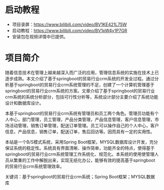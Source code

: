 # 启动教程

- 项目录屏：https://www.bilibili.com/video/BV1KE421L75W
- 启动教程：https://www.bilibili.com/video/BV1pW4y1P7GR
- 安装包在视频详情中已提供。

# 项目简介
随着信息技术在管理上越来越深入而广泛的应用，管理信息系统的实施在技术上已逐步成熟。本文介绍了基于springboot的贸易行业crm系统的开发全过程。通过分析基于springboot的贸易行业crm系统管理的不足，创建了一个计算机管理基于springboot的贸易行业crm系统的方案。文章介绍了基于springboot的贸易行业crm系统的系统分析部分，包括可行性分析等，系统设计部分主要介绍了系统功能设计和数据库设计。

本基于springboot的贸易行业crm系统有管理员和员工两个角色。管理员功能有个人中心，部门管理，员工管理，产品分类管理，产品信息管理，客户信息管理，市场活动管理，销售订单管理，配送订单管理。员工可以操作自己的个人中心，客户信息，产品信息，销售订单，配送订单，售后回访等。因而具有一定的实用性。

本站是一个B/S模式系统，采用Spring Boot框架，MYSQL数据库设计开发，充分保证系统的稳定性。系统具有界面清晰、操作简单，功能齐全的特点，使得基于springboot的贸易行业crm系统管理工作系统化、规范化。本系统的使用使管理人员从繁重的工作中解脱出来，实现无纸化办公，能够有效的提高基于springboot的贸易行业crm系统管理效率。

关键词：基于springboot的贸易行业crm系统；Spring Boot框架；MYSQL数据库

